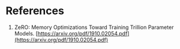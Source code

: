 # References

1. ZeRO: Memory Optimizations Toward Training Trillion Parameter Models. [https://arxiv.org/pdf/1910.02054.pdf](https://arxiv.org/pdf/1910.02054.pdf)